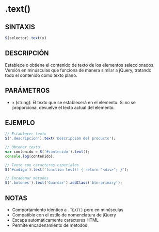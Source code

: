 # .text()

## SINTAXIS
```javascript
S(selector).text(x)
```

## DESCRIPCIÓN
Establece o obtiene el contenido de texto de los elementos seleccionados. Versión en minúsculas que funciona de manera similar a jQuery, tratando todo el contenido como texto plano.

## PARÁMETROS
- `x` (string): El texto que se establecerá en el elemento. Si no se proporciona, devuelve el texto actual del elemento.

## EJEMPLO
```javascript
// Establecer texto
S('.descripcion').text('Descripción del producto');

// Obtener texto
var contenido = S('#contenido').text();
console.log(contenido);

// Texto con caracteres especiales
S('#codigo').text('function test() { return "<div>"; }');

// Encadenar métodos
S('.botones').text('Guardar').addClass('btn-primary');
```

## NOTAS
- Comportamiento idéntico a `.TEXT()` pero en minúsculas
- Compatible con el estilo de nomenclatura de jQuery
- Escapa automáticamente caracteres HTML
- Permite encadenamiento de métodos